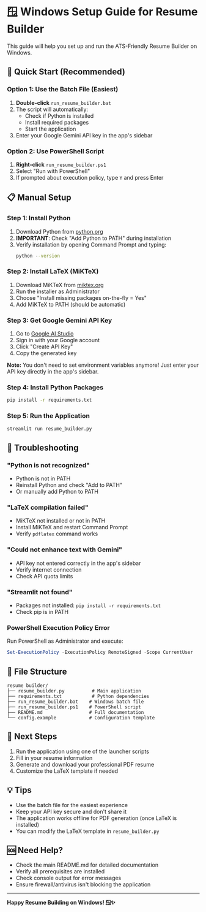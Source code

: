 # 🪟 Windows Setup Guide for Resume Builder

This guide will help you set up and run the ATS-Friendly Resume Builder on Windows.

## 🚀 Quick Start (Recommended)

### Option 1: Use the Batch File (Easiest)
1. **Double-click** `run_resume_builder.bat`
2. The script will automatically:
   - Check if Python is installed
   - Install required packages
   - Start the application
3. Enter your Google Gemini API key in the app's sidebar

### Option 2: Use PowerShell Script
1. **Right-click** `run_resume_builder.ps1`
2. Select "Run with PowerShell"
3. If prompted about execution policy, type `Y` and press Enter

## 📋 Manual Setup

### Step 1: Install Python
1. Download Python from [python.org](https://python.org)
2. **IMPORTANT**: Check "Add Python to PATH" during installation
3. Verify installation by opening Command Prompt and typing:
   ```cmd
   python --version
   ```

### Step 2: Install LaTeX (MiKTeX)
1. Download MiKTeX from [miktex.org](https://miktex.org/download)
2. Run the installer as Administrator
3. Choose "Install missing packages on-the-fly = Yes"
4. Add MiKTeX to PATH (should be automatic)

### Step 3: Get Google Gemini API Key
1. Go to [Google AI Studio](https://makersuite.google.com/app/apikey)
2. Sign in with your Google account
3. Click "Create API Key"
4. Copy the generated key

**Note:** You don't need to set environment variables anymore! Just enter your API key directly in the app's sidebar.

### Step 4: Install Python Packages
```cmd
pip install -r requirements.txt
```

### Step 5: Run the Application
```cmd
streamlit run resume_builder.py
```

## 🔧 Troubleshooting

### "Python is not recognized"
- Python is not in PATH
- Reinstall Python and check "Add to PATH"
- Or manually add Python to PATH

### "LaTeX compilation failed"
- MiKTeX not installed or not in PATH
- Install MiKTeX and restart Command Prompt
- Verify `pdflatex` command works

### "Could not enhance text with Gemini"
- API key not entered correctly in the app's sidebar
- Verify internet connection
- Check API quota limits

### "Streamlit not found"
- Packages not installed: `pip install -r requirements.txt`
- Check pip is in PATH

### PowerShell Execution Policy Error
Run PowerShell as Administrator and execute:
```powershell
Set-ExecutionPolicy -ExecutionPolicy RemoteSigned -Scope CurrentUser
```

## 📁 File Structure
```
resume builder/
├── resume_builder.py          # Main application
├── requirements.txt           # Python dependencies
├── run_resume_builder.bat    # Windows batch file
├── run_resume_builder.ps1    # PowerShell script
├── README.md                 # Full documentation
└── config.example            # Configuration template
```

## 🎯 Next Steps
1. Run the application using one of the launcher scripts
2. Fill in your resume information
3. Generate and download your professional PDF resume
4. Customize the LaTeX template if needed

## 💡 Tips
- Use the batch file for the easiest experience
- Keep your API key secure and don't share it
- The application works offline for PDF generation (once LaTeX is installed)
- You can modify the LaTeX template in `resume_builder.py`

## 🆘 Need Help?
- Check the main README.md for detailed documentation
- Verify all prerequisites are installed
- Check console output for error messages
- Ensure firewall/antivirus isn't blocking the application

---

**Happy Resume Building on Windows! 🪟✨**

